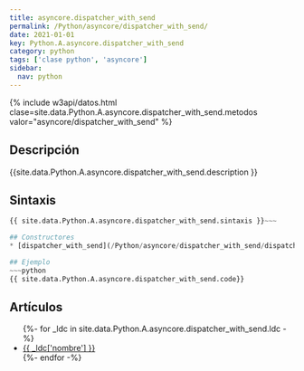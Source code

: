 ```yaml
---
title: asyncore.dispatcher_with_send
permalink: /Python/asyncore/dispatcher_with_send/
date: 2021-01-01
key: Python.A.asyncore.dispatcher_with_send
category: python
tags: ['clase python', 'asyncore']
sidebar: 
  nav: python
---
```


{% include w3api/datos.html clase=site.data.Python.A.asyncore.dispatcher_with_send.metodos valor="asyncore/dispatcher_with_send" %}

## Descripción
{{site.data.Python.A.asyncore.dispatcher_with_send.description }}

## Sintaxis
~~~python
{{ site.data.Python.A.asyncore.dispatcher_with_send.sintaxis }}~~~

## Constructores
* [dispatcher_with_send](/Python/asyncore/dispatcher_with_send/dispatcher_with_send/)

## Ejemplo
~~~python
{{ site.data.Python.A.asyncore.dispatcher_with_send.code}}
~~~

## Artículos
<ul>
{%- for _ldc in site.data.Python.A.asyncore.dispatcher_with_send.ldc -%}
   <li>
       <a href="{{_ldc['url'] }}">{{ _ldc['nombre'] }}</a>
   </li>
{%- endfor -%}
</ul>

